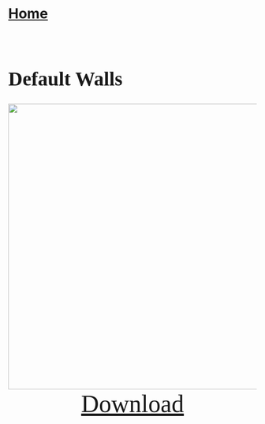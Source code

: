 # [Home](https://cgray1234.github.io/index.html)  
<br/>

<style>
    teko { font-family: teko; }
</style>


<teko style="font-size:20px;">

# Default Walls
</teko>

<div>
    <div style="text-align: center;">
        <img src="https://cdn.discordapp.com/attachments/674096276400373760/994730279556100166/Screenshot_58.png" width="580"></img>
    </div>
    <div style="text-align: center">
        <a href="https://modelsaber.com/files/bloq/1640935770/CagedBloqsPC.bloq" style="font-size: 50px;">
            <teko>Download</teko>
        </a>
    </div>
</div>